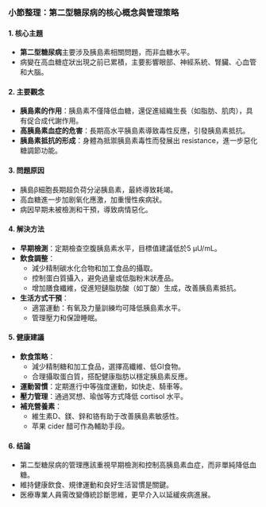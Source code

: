 ### 小節整理：第二型糖尿病的核心概念與管理策略

#### 1. 核心主題
- **第二型糖尿病**主要涉及胰島素相關問題，而非血糖水平。
- 病變在高血糖症狀出現之前已累積，主要影響眼部、神經系統、腎臟、心血管和大腦。

#### 2. 主要觀念
- **胰島素的作用**：胰島素不僅降低血糖，還促進組織生長（如脂肪、肌肉），具有促合成代謝作用。
- **高胰島素血症的危害**：長期高水平胰島素導致毒性反應，引發胰島素抵抗。
- **胰島素抵抗的形成**：身體為抵禦胰島素毒性而發展出 resistance，進一步惡化糖調節功能。

#### 3. 問題原因
- 胰島β細胞長期超负荷分泌胰島素，最終導致耗竭。
- 高血糖進一步加剧氧化應激，加重慢性疾病狀。
- 病因早期未被檢測和干預，導致病情惡化。

#### 4. 解決方法
- **早期檢測**：定期檢查空腹胰島素水平，目標值建議低於5 μU/mL。
- **飲食調整**：
  - 減少精制碳水化合物和加工食品的攝取。
  - 控制蛋白質攝入，避免過量或低脂粉末狀產品。
  - 增加膳食纖維，促進短鏈脂肪酸（如丁酸）生成，改善胰島素抵抗。
- **生活方式干預**：
  - 適當運動：有氧及力量訓練均可降低胰島素水平。
  - 管理壓力和保證睡眠。

#### 5. 健康建議
- **飲食策略**：
  - 減少精制糖和加工食品，選擇高纖維、低GI食物。
  - 合理攝取蛋白質，搭配健康脂肪以穩定胰島素反應。
- **運動習慣**：定期進行中等強度運動，如快走、騎車等。
- **壓力管理**：通過冥想、瑜伽等方式降低 cortisol 水平。
- **補充營養素**：
  - 維生素D、鎂、鋅和铬有助于改善胰島素敏感性。
  - 苹果 cider 醋可作為輔助手段。

#### 6. 结論
- 第二型糖尿病的管理應該重視早期檢測和控制高胰島素血症，而非單純降低血糖。
- 維持健康飲食、規律運動和良好生活習慣是關鍵。
- 医療專業人員需改變傳統診斷思維，更早介入以延緩疾病進展。